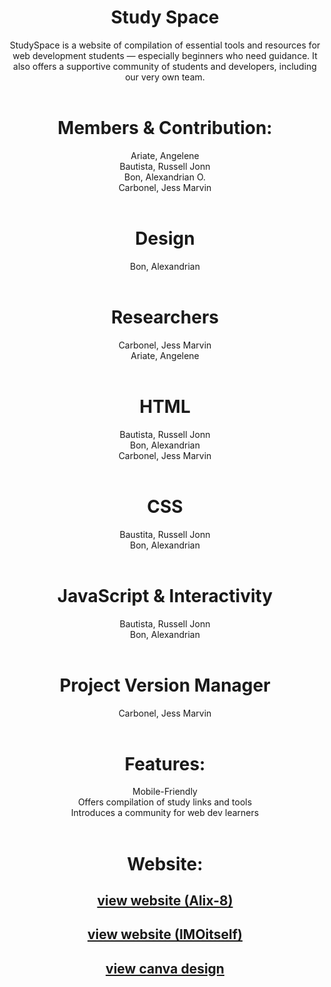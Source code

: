 <div align="center">

# Study Space
StudySpace is a website of compilation of essential tools and resources for web development students — especially beginners who need guidance. It also offers a supportive community of students and developers, including our very own team.
<br><br>

# Members & Contribution:
Ariate, Angelene <br>
Bautista, Russell Jonn <br>
Bon, Alexandrian O. <br>
Carbonel, Jess Marvin
<br><br>

# Design
Bon, Alexandrian
<br><br>

# Researchers
Carbonel, Jess Marvin <br>
Ariate, Angelene
<br><br>

# HTML
Bautista, Russell Jonn <br>
Bon, Alexandrian <br>
Carbonel, Jess Marvin
<br><br>

# CSS
Baustita, Russell Jonn <br>
Bon, Alexandrian
<br><br>

# JavaScript & Interactivity
Bautista, Russell Jonn <br>
Bon, Alexandrian 
<br><br>

# Project Version Manager
Carbonel, Jess Marvin
<br><br>

# Features:
Mobile-Friendly<br>
Offers compilation of study links and tools<br>
Introduces a community for web dev learners
<br><br>

# Website:

## [view website (Alix-8)](https://alix-8.github.io/MidtrmProjG2/home.html)
## [view website (IMOitself)](https://imoitself.github.io/MidtrmProjG2/home.html)

## [view canva design](https://www.canva.com/design/DAGzypXJrxg/xidJYjE23wxf6Mr78-Wjpw/edit?utm_content=DAGzypXJrxg&utm_campaign=designshare&utm_medium=link2&utm_source=sharebutton)

</div>
